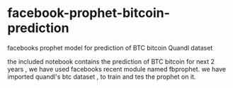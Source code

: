 # facebook-prophet-bitcoin-prediction
facebooks prophet model for prediction of BTC bitcoin Quandl dataset

the included notebook contains the prediction of BTC bitcoin for next 2 years , we have used facebooks recent module named fbprophet.
we have imported quandl's btc dataset , to train and tes the prophet on it.
